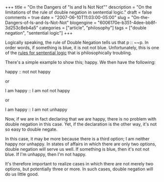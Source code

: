 +++
title = "On the Dangers of \"Is and Is Not Not\""
description = "On the limitations of the rule of double negation in sentential logic."
draft = false
comments = true
date = "2007-06-10T11:03:00-05:00"
slug = "On-the-Dangers-of-Is-and-Is-Not-Not"
blogengine = "6006170e-b351-4dee-bb8f-3d253c8eb4a5"
categories = ["article", "philosophy"]
tags = ["double negation", "sentential logic"]
+++

<p>
Logically speaking, the rule of Double Negation tells us that p :: ~~p. In order words, if something is blue, it is not not blue. Unfortunately, this is one of the <a href="/words/post/Rules-for-Sentential-Logic.aspx">rules for sentential logic</a> that is philosophically troubling.<!--more--><!--adsense-->
</p>
<p>
There&#39;s a simple example to show this; happy. We then have the following:
</p>
<p>
happy :: not not happy
</p>
<p>
or
</p>
<p>
I am happy :: I am not not happy
</p>
<p>
or
</p>
<p>
I am happy :: I am not unhappy
</p>
<p>
Now, if we are in fact declaring that we are happy, there is no problem with double negation in this case. Yet, if the declaration is the other way, it&#39;s not so easy to double negate.
</p>
<p>
In this case, it may be more because there is a third option; I am neither happy nor unhappy. In states of affairs in which there are only two options, double negation will serve us well. If something is blue, then it&#39;s not not blue. If I&#39;m unhappy, then I&#39;m not happy.
</p>
<p>
It&#39;s therefore important to realize cases in which there are not merely two options, but potentially three or more. In such cases, double negation will do us little good.
</p>

